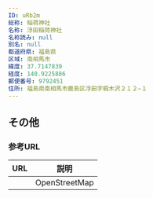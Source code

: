 ```yaml
---
ID: uRb2m
総称: 稲荷神社
名称: 浮田稲荷神社
名称読み: null
別名: null
都道府県: 福島県
区域: 南相馬市
緯度: 37.7147839
経度: 140.9225886
郵便番号: 9792451
住所: 福島県南相馬市鹿島区浮田字椴木沢２１２−１
---
```


## その他

### 参考URL

| URL | 説明          |
| --- | ------------- |
|     | OpenStreetMap |
